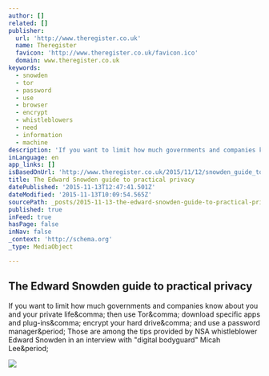 ```yaml
---
author: []
related: []
publisher:
  url: 'http://www.theregister.co.uk'
  name: Theregister
  favicon: 'http://www.theregister.co.uk/favicon.ico'
  domain: www.theregister.co.uk
keywords:
  - snowden
  - tor
  - password
  - use
  - browser
  - encrypt
  - whistleblowers
  - need
  - information
  - machine
description: 'If you want to limit how much governments and companies know about you and your private life, then use Tor, download specific apps and plug-ins, encrypt your hard drive, and use a password manager. Those are among the tips provided by NSA whistleblower Edward Snowden in an interview with "digital bodyguard" Micah Lee.'
inLanguage: en
app_links: []
isBasedOnUrl: 'http://www.theregister.co.uk/2015/11/12/snowden_guide_to_practical_privacy/'
title: The Edward Snowden guide to practical privacy
datePublished: '2015-11-13T12:47:41.501Z'
dateModified: '2015-11-13T10:09:54.565Z'
sourcePath: _posts/2015-11-13-the-edward-snowden-guide-to-practical-privacy.md
published: true
inFeed: true
hasPage: false
inNav: false
_context: 'http://schema.org'
_type: MediaObject

---
```

<article style=""><h1>The Edward Snowden guide to practical privacy</h1><p>If you want to limit how much governments and companies know about you and your private life&amp;comma; then use Tor&amp;comma; download specific apps and plug-ins&amp;comma; encrypt your hard drive&amp;comma; and use a password manager&amp;period; Those are among the tips provided by NSA whistleblower Edward Snowden in an interview with "digital bodyguard" Micah Lee&amp;period;</p><img src="https://regmedia.co.uk/2015/10/29/snowden.jpg?x=1200&amp;y=794" /></article>